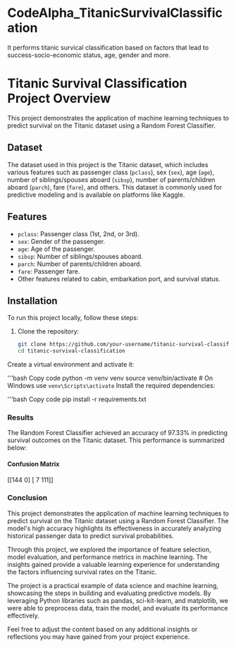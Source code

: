 # CodeAlpha_TitanicSurvivalClassification
It performs titanic survical classification based on factors that lead to success-socio-economic status, age, gender and more.

# Titanic Survival Classification Project Overview

This project demonstrates the application of machine learning techniques to predict survival on the Titanic dataset using a Random Forest Classifier.

## Dataset

The dataset used in this project is the Titanic dataset, which includes various features such as passenger class (`pclass`), sex (`sex`), age (`age`), number of siblings/spouses aboard (`sibsp`), number of parents/children aboard (`parch`), fare (`fare`), and others. This dataset is commonly used for predictive modeling and is available on platforms like Kaggle.

## Features

- `pclass`: Passenger class (1st, 2nd, or 3rd).
- `sex`: Gender of the passenger.
- `age`: Age of the passenger.
- `sibsp`: Number of siblings/spouses aboard.
- `parch`: Number of parents/children aboard.
- `fare`: Passenger fare.
- Other features related to cabin, embarkation port, and survival status.

## Installation

To run this project locally, follow these steps:

1. Clone the repository:

   ```bash
   git clone https://github.com/your-username/titanic-survival-classification.git
   cd titanic-survival-classification
Create a virtual environment and activate it:

'''bash
Copy code
python -m venv venv
source venv/bin/activate   # On Windows use `venv\Scripts\activate`
Install the required dependencies:

'''bash
Copy code
pip install -r requirements.txt

### Results

The Random Forest Classifier achieved an accuracy of 97.33% in predicting survival outcomes on the Titanic dataset. This performance is summarized below:

#### Confusion Matrix

[[144 0]
[ 7 111]]


### Conclusion

This project demonstrates the application of machine learning techniques to predict survival on the Titanic dataset using a Random Forest Classifier. The model's high accuracy highlights its effectiveness in accurately analyzing historical passenger data to predict survival probabilities.

Through this project, we explored the importance of feature selection, model evaluation, and performance metrics in machine learning. The insights gained provide a valuable learning experience for understanding the factors influencing survival rates on the Titanic.

The project is a practical example of data science and machine learning, showcasing the steps in building and evaluating predictive models. By leveraging Python libraries such as pandas, sci-kit-learn, and matplotlib, we were able to preprocess data, train the model, and evaluate its performance effectively.

Feel free to adjust the content based on any additional insights or reflections you may have gained from your project experience.
